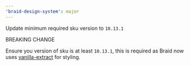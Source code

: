 ```yaml
---
'braid-design-system': major
---
```


Update minimum required sku version to `10.13.1`

BREAKING CHANGE

Ensure you version of sku is at least `10.13.1`, this is required as Braid now uses [vanilla-extract](https://vanilla-extract.style/) for styling.   
